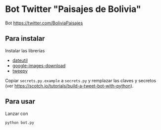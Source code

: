 # Bot Twitter "Paisajes de Bolivia"

Bot https://twitter.com/BoliviaPaisajes

## Para instalar

Instalar las librerías

- [dateutil](http://labix.org/python-dateutil)
- [google-images-download](https://pypi.org/project/google-images-download/)
- [tweepy](https://pypi.org/project/tweepy/)

Copiar `secrets.py.example` a `secrets.py` y remplazar las claves y secretos (ver https://scotch.io/tutorials/build-a-tweet-bot-with-python).

## Para usar

Lanzar con

```bash
python bot.py
```
